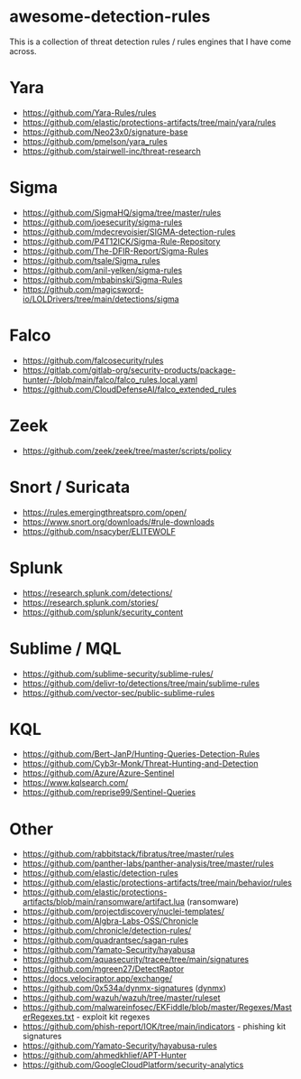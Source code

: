 # awesome-detection-rules

This is a collection of threat detection rules / rules engines that I have come across.

# Yara

* https://github.com/Yara-Rules/rules
* https://github.com/elastic/protections-artifacts/tree/main/yara/rules
* https://github.com/Neo23x0/signature-base 
* https://github.com/pmelson/yara_rules
* https://github.com/stairwell-inc/threat-research

# Sigma

* https://github.com/SigmaHQ/sigma/tree/master/rules
* https://github.com/joesecurity/sigma-rules
* https://github.com/mdecrevoisier/SIGMA-detection-rules
* https://github.com/P4T12ICK/Sigma-Rule-Repository
* https://github.com/The-DFIR-Report/Sigma-Rules
* https://github.com/tsale/Sigma_rules
* https://github.com/anil-yelken/sigma-rules
* https://github.com/mbabinski/Sigma-Rules
* https://github.com/magicsword-io/LOLDrivers/tree/main/detections/sigma

# Falco

* https://github.com/falcosecurity/rules
* https://gitlab.com/gitlab-org/security-products/package-hunter/-/blob/main/falco/falco_rules.local.yaml
* https://github.com/CloudDefenseAI/falco_extended_rules

# Zeek

* https://github.com/zeek/zeek/tree/master/scripts/policy

# Snort / Suricata

* https://rules.emergingthreatspro.com/open/
* https://www.snort.org/downloads/#rule-downloads
* https://github.com/nsacyber/ELITEWOLF

# Splunk

* https://research.splunk.com/detections/ 
* https://research.splunk.com/stories/ 
* https://github.com/splunk/security_content 

# Sublime / MQL

* https://github.com/sublime-security/sublime-rules/
* https://github.com/delivr-to/detections/tree/main/sublime-rules
* https://github.com/vector-sec/public-sublime-rules

# KQL

* https://github.com/Bert-JanP/Hunting-Queries-Detection-Rules
* https://github.com/Cyb3r-Monk/Threat-Hunting-and-Detection
* https://github.com/Azure/Azure-Sentinel
* https://www.kqlsearch.com/
* https://github.com/reprise99/Sentinel-Queries

# Other

* https://github.com/rabbitstack/fibratus/tree/master/rules
* https://github.com/panther-labs/panther-analysis/tree/master/rules
* https://github.com/elastic/detection-rules
* https://github.com/elastic/protections-artifacts/tree/main/behavior/rules
* https://github.com/elastic/protections-artifacts/blob/main/ransomware/artifact.lua (ransomware)
* https://github.com/projectdiscovery/nuclei-templates/
* https://github.com/Algbra-Labs-OSS/Chronicle
* https://github.com/chronicle/detection-rules/
* https://github.com/quadrantsec/sagan-rules
* https://github.com/Yamato-Security/hayabusa
* https://github.com/aquasecurity/tracee/tree/main/signatures
* https://github.com/mgreen27/DetectRaptor
* https://docs.velociraptor.app/exchange/
* https://github.com/0x534a/dynmx-signatures ([dynmx](https://github.com/0x534a/dynmx))
* https://github.com/wazuh/wazuh/tree/master/ruleset
* https://github.com/malwareinfosec/EKFiddle/blob/master/Regexes/MasterRegexes.txt - exploit kit regexes 
* https://github.com/phish-report/IOK/tree/main/indicators - phishing kit signatures
* https://github.com/Yamato-Security/hayabusa-rules
* https://github.com/ahmedkhlief/APT-Hunter
* https://github.com/GoogleCloudPlatform/security-analytics

